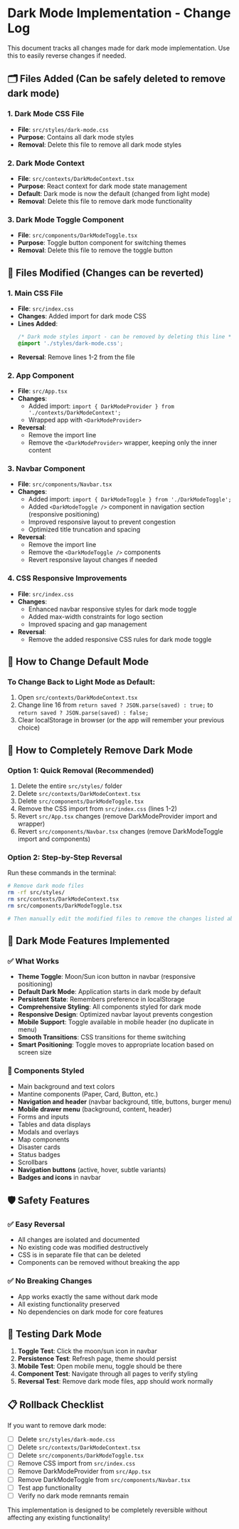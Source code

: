 # Dark Mode Implementation - Change Log

This document tracks all changes made for dark mode implementation. Use this to easily reverse changes if needed.

## 🗂️ Files Added (Can be safely deleted to remove dark mode)

### 1. Dark Mode CSS File
- **File**: `src/styles/dark-mode.css`
- **Purpose**: Contains all dark mode styles
- **Removal**: Delete this file to remove all dark mode styles

### 2. Dark Mode Context
- **File**: `src/contexts/DarkModeContext.tsx`
- **Purpose**: React context for dark mode state management
- **Default**: Dark mode is now the default (changed from light mode)
- **Removal**: Delete this file to remove dark mode functionality

### 3. Dark Mode Toggle Component
- **File**: `src/components/DarkModeToggle.tsx`
- **Purpose**: Toggle button component for switching themes
- **Removal**: Delete this file to remove the toggle button

## 📝 Files Modified (Changes can be reverted)

### 1. Main CSS File
- **File**: `src/index.css`
- **Changes**: Added import for dark mode CSS
- **Lines Added**: 
  ```css
  /* Dark mode styles import - can be removed by deleting this line */
  @import './styles/dark-mode.css';
  ```
- **Reversal**: Remove lines 1-2 from the file

### 2. App Component
- **File**: `src/App.tsx`
- **Changes**: 
  - Added import: `import { DarkModeProvider } from './contexts/DarkModeContext';`
  - Wrapped app with `<DarkModeProvider>`
- **Reversal**: 
  - Remove the import line
  - Remove the `<DarkModeProvider>` wrapper, keeping only the inner content

### 3. Navbar Component
- **File**: `src/components/Navbar.tsx`
- **Changes**:
  - Added import: `import { DarkModeToggle } from './DarkModeToggle';`
  - Added `<DarkModeToggle />` component in navigation section (responsive positioning)
  - Improved responsive layout to prevent congestion
  - Optimized title truncation and spacing
- **Reversal**:
  - Remove the import line
  - Remove the `<DarkModeToggle />` components
  - Revert responsive layout changes if needed

### 4. CSS Responsive Improvements
- **File**: `src/index.css`
- **Changes**:
  - Enhanced navbar responsive styles for dark mode toggle
  - Added max-width constraints for logo section
  - Improved spacing and gap management
- **Reversal**:
  - Remove the added responsive CSS rules for dark mode toggle

## 🔄 How to Change Default Mode

### To Change Back to Light Mode as Default:
1. Open `src/contexts/DarkModeContext.tsx`
2. Change line 16 from `return saved ? JSON.parse(saved) : true;` to `return saved ? JSON.parse(saved) : false;`
3. Clear localStorage in browser (or the app will remember your previous choice)

## 🔄 How to Completely Remove Dark Mode

### Option 1: Quick Removal (Recommended)
1. Delete the entire `src/styles/` folder
2. Delete `src/contexts/DarkModeContext.tsx`
3. Delete `src/components/DarkModeToggle.tsx`
4. Remove the CSS import from `src/index.css` (lines 1-2)
5. Revert `src/App.tsx` changes (remove DarkModeProvider import and wrapper)
6. Revert `src/components/Navbar.tsx` changes (remove DarkModeToggle import and components)

### Option 2: Step-by-Step Reversal
Run these commands in the terminal:

```bash
# Remove dark mode files
rm -rf src/styles/
rm src/contexts/DarkModeContext.tsx
rm src/components/DarkModeToggle.tsx

# Then manually edit the modified files to remove the changes listed above
```

## 🎨 Dark Mode Features Implemented

### ✅ What Works
- **Theme Toggle**: Moon/Sun icon button in navbar (responsive positioning)
- **Default Dark Mode**: Application starts in dark mode by default
- **Persistent State**: Remembers preference in localStorage
- **Comprehensive Styling**: All components styled for dark mode
- **Responsive Design**: Optimized navbar layout prevents congestion
- **Mobile Support**: Toggle available in mobile header (no duplicate in menu)
- **Smooth Transitions**: CSS transitions for theme switching
- **Smart Positioning**: Toggle moves to appropriate location based on screen size

### 🎯 Components Styled
- Main background and text colors
- Mantine components (Paper, Card, Button, etc.)
- **Navigation and header** (navbar background, title, buttons, burger menu)
- **Mobile drawer menu** (background, content, header)
- Forms and inputs
- Tables and data displays
- Modals and overlays
- Map components
- Disaster cards
- Status badges
- Scrollbars
- **Navigation buttons** (active, hover, subtle variants)
- **Badges and icons** in navbar

## 🛡️ Safety Features

### ✅ Easy Reversal
- All changes are isolated and documented
- No existing code was modified destructively
- CSS is in separate file that can be deleted
- Components can be removed without breaking the app

### ✅ No Breaking Changes
- App works exactly the same without dark mode
- All existing functionality preserved
- No dependencies on dark mode for core features

## 🧪 Testing Dark Mode

1. **Toggle Test**: Click the moon/sun icon in navbar
2. **Persistence Test**: Refresh page, theme should persist
3. **Mobile Test**: Open mobile menu, toggle should be there
4. **Component Test**: Navigate through all pages to verify styling
5. **Reversal Test**: Remove dark mode files, app should work normally

## 📋 Rollback Checklist

If you want to remove dark mode:

- [ ] Delete `src/styles/dark-mode.css`
- [ ] Delete `src/contexts/DarkModeContext.tsx` 
- [ ] Delete `src/components/DarkModeToggle.tsx`
- [ ] Remove CSS import from `src/index.css`
- [ ] Remove DarkModeProvider from `src/App.tsx`
- [ ] Remove DarkModeToggle from `src/components/Navbar.tsx`
- [ ] Test app functionality
- [ ] Verify no dark mode remnants remain

This implementation is designed to be completely reversible without affecting any existing functionality!
